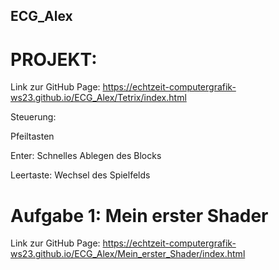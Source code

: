 ## ECG_Alex

# PROJEKT:
Link zur GitHub Page: https://echtzeit-computergrafik-ws23.github.io/ECG_Alex/Tetrix/index.html

Steuerung:

Pfeiltasten

Enter: Schnelles Ablegen des Blocks

Leertaste: Wechsel des Spielfelds


# Aufgabe 1: Mein erster Shader
Link zur GitHub Page: https://echtzeit-computergrafik-ws23.github.io/ECG_Alex/Mein_erster_Shader/index.html
